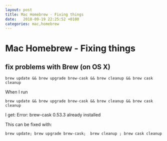 ```yaml
---
layout: post
title: Mac Homebrew - Fixing things
date:   2018-09-19 22:25:52 +0100
categories: mac,homebrew
---
```

Mac Homebrew - Fixing things
=============

fix problems with Brew (on OS X)
--------------------------------

    brew update && brew upgrade brew-cask && brew cleanup && brew cask cleanup


When I run 

    brew update && brew upgrade brew-cask && brew cleanup && brew cask cleanup 

I get:
    Error: brew-cask 0.53.3 already installed
    
This can be fixed with:

    brew update; brew upgrade brew-cask;  brew cleanup ; brew cask cleanup    
